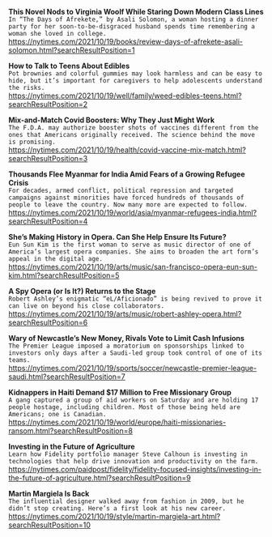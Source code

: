 **This Novel Nods to Virginia Woolf While Staring Down Modern Class Lines**\
`In “The Days of Afrekete,” by Asali Solomon, a woman hosting a dinner party for her soon-to-be-disgraced husband spends time remembering a woman she loved in college.`\
https://nytimes.com/2021/10/19/books/review-days-of-afrekete-asali-solomon.html?searchResultPosition=1

**How to Talk to Teens About Edibles**\
`Pot brownies and colorful gummies may look harmless and can be easy to hide, but it’s important for caregivers to help adolescents understand the risks.`\
https://nytimes.com/2021/10/19/well/family/weed-edibles-teens.html?searchResultPosition=2

**Mix-and-Match Covid Boosters: Why They Just Might Work**\
`The F.D.A. may authorize booster shots of vaccines different from the ones that Americans originally received. The science behind the move is promising.`\
https://nytimes.com/2021/10/19/health/covid-vaccine-mix-match.html?searchResultPosition=3

**Thousands Flee Myanmar for India Amid Fears of a Growing Refugee Crisis**\
`For decades, armed conflict, political repression and targeted campaigns against minorities have forced hundreds of thousands of people to leave the country. Now many more are expected to follow.`\
https://nytimes.com/2021/10/19/world/asia/myanmar-refugees-india.html?searchResultPosition=4

**She’s Making History in Opera. Can She Help Ensure Its Future?**\
`Eun Sun Kim is the first woman to serve as music director of one of America’s largest opera companies. She aims to broaden the art form’s appeal in the digital age.`\
https://nytimes.com/2021/10/19/arts/music/san-francisco-opera-eun-sun-kim.html?searchResultPosition=5

**A Spy Opera (or Is It?) Returns to the Stage**\
`Robert Ashley’s enigmatic “eL/Aficionado” is being revived to prove it can live on beyond his close collaborators.`\
https://nytimes.com/2021/10/19/arts/music/robert-ashley-opera.html?searchResultPosition=6

**Wary of Newcastle’s New Money, Rivals Vote to Limit Cash Infusions**\
`The Premier League imposed a moratorium on sponsorships linked to investors only days after a Saudi-led group took control of one of its teams.`\
https://nytimes.com/2021/10/19/sports/soccer/newcastle-premier-league-saudi.html?searchResultPosition=7

**Kidnappers in Haiti Demand $17 Million to Free Missionary Group**\
`A gang captured a group of aid workers on Saturday and are holding 17 people hostage, including children. Most of those being held are Americans; one is Canadian.`\
https://nytimes.com/2021/10/19/world/europe/haiti-missionaries-ransom.html?searchResultPosition=8

**Investing in the Future of Agriculture**\
`Learn how Fidelity portfolio manager Steve Calhoun is investing in technologies that help drive innovation and productivity on the farm.`\
https://nytimes.com/paidpost/fidelity/fidelity-focused-insights/investing-in-the-future-of-agriculture.html?searchResultPosition=9

**Martin Margiela Is Back**\
`The influential designer walked away from fashion in 2009, but he didn’t stop creating. Here’s a first look at his new career.`\
https://nytimes.com/2021/10/19/style/martin-margiela-art.html?searchResultPosition=10

